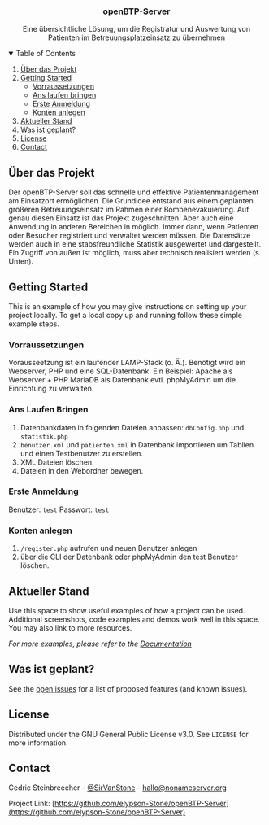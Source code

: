 
  <h3 align="center">openBTP-Server</h3>

  <p align="center">
    Eine übersichtliche Lösung, um die Registratur und Auswertung von Patienten im Betreuungsplatzeinsatz zu übernehmen

</p>



<details open="open">
  <summary>Table of Contents</summary>
  <ol>
    <li>
      <a href="#Über-das-Projekt">Über das Projekt</a>
    </li>
    <li>
      <a href="#getting-started">Getting Started</a>
      <ul>
        <li><a href="#Vorraussetzungen">Vorraussetzungen</a></li>
        <li><a href="#Ans-Laufen-Bringen">Ans laufen bringen</a></li>
        <li><a href="#Erste-Anmeldung">Erste Anmeldung</a></li>
        <li><a href="#Konten-Anlegen">Konten anlegen</a></li>
      </ul>
    </li>
    <li><a href="#Aktueller-Stand">Aktueller Stand<a></li>
    <li><a href="#Was-ist-geplant">Was ist geplant?</a></li>
    <li><a href="#license">License</a></li>
    <li><a href="#contact">Contact</a></li>
  </ol>
</details>




## Über das Projekt

Der openBTP-Server soll das schnelle und effektive Patientenmanagement am Einsatzort ermöglichen. Die Grundidee entstand aus einem geplanten größeren Betreuungseinsatz im Rahmen einer
Bombenevakuierung. Auf genau diesen Einsatz ist das Projekt zugeschnitten. Aber auch eine Anwendung in anderen Bereichen in möglich. Immer dann, wenn Patienten oder Besucher registriert und verwaltet werden müssen.
Die Datensätze werden auch in eine stabsfreundliche Statistik ausgewertet und dargestellt. Ein Zugriff von außen ist möglich, muss aber technisch realisiert werden (s. Unten).



## Getting Started

This is an example of how you may give instructions on setting up your project locally.
To get a local copy up and running follow these simple example steps.

### Vorraussetzungen

Vorausseetzung ist ein laufender LAMP-Stack (o. Ä.).
Benötigt wird ein Webserver, PHP und eine SQL-Datenbank.
Ein Beispiel:
Apache als Webserver + PHP
MariaDB als Datenbank
evtl. phpMyAdmin um die Einrichtung zu verwalten.

### Ans Laufen Bringen

1. Datenbankdaten in folgenden Dateien anpassen: `dbConfig.php` und `statistik.php`
2. `benutzer.xml` und `patienten.xml` in Datenbank importieren um Tabllen und einen Testbenutzer zu erstellen.
3. XML Dateien löschen.
4. Dateien in den Webordner bewegen.

### Erste Anmeldung

Benutzer: `test`
Passwort: `test`

### Konten anlegen

1. `/register.php` aufrufen und neuen Benutzer anlegen
2. über die CLI der Datenbank oder phpMyAdmin den test Benutzer löschen.



## Aktueller Stand

Use this space to show useful examples of how a project can be used. Additional screenshots, code examples and demos work well in this space. You may also link to more resources.

_For more examples, please refer to the [Documentation](https://example.com)_



<!-- ROADMAP -->
## Was ist geplant?

See the [open issues](https://github.com/othneildrew/Best-README-Template/issues) for a list of proposed features (and known issues).



<!-- CONTRIBUTING -->


<!-- LICENSE -->
## License

Distributed under the GNU General Public License v3.0. See `LICENSE` for more information.



<!-- CONTACT -->
## Contact

Cedric Steinbreecher - [@SirVanStone](https://twitter.com/SirVanStone) - hallo@nonameserver.org

Project Link: [https://github.com/elypson-Stone/openBTP-Server](https://github.com/elypson-Stone/openBTP-Server)


